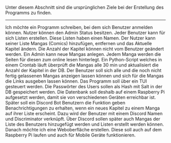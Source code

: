 Unter diesem Abschnitt sind die ursprünglichen Ziele bei der Erstellung des Programms zu finden.

---

Ich möchte ein Programm schreiben, bei dem sich Benutzer anmelden können. Nutzer können den Admin Status besitzen. Jeder Benutzer kann für sich Listen erstellen. 
Diese Listen haben einen Namen. Der Nutzer kann seiner Liste Mangas (Comics) hinzufügen, entfernen und das Aktuelle Kapitel ändern. Die Anzahl der Kapitel können nicht vom 
Benutzer geändert werden. Ein Admin kann neue Mangas anlegen. Jedem Manga werden die Seiten für diesen zum online lesen hinterlegt. Ein Python-Script welches in einem Crontab 
läuft überprüft die Mangas alle 30 min und aktualisiert die Anzahl der Kapitel in der DB. Der Benutzer soll sich alle und die noch nicht fertig gelassenen Mangas anzeigen lassen 
können und sich für die Mangas die Links ausgeben lassen können. Das Programm soll über ein TUI gesteuert werden. Die Passwörter des Users sollen als Hash mit Salt in der DB 
gespeichert werden. Die Datenbank soll deshalb auf einem Raspberry Pi aufgesetzt werden, damit sie von verschiedenen Geräten erreichbar ist.  
Später soll ein Discord Bot Benutzern die Funktion geben Benachrichtigungen zu erhalten, wenn ein neues Kapitel zu einem Manga auf ihrer Liste erscheint. Dazu wird der Benutzer 
mit einem Discord Namen und Discriminator verknüpft. Über Discord sollen später auch Mangas der Liste des Benutzers hinzugefügt werden und Listen erstellt werden können.   
Danach möchte ich eine Weboberfläche erstellen. Diese soll auch auf dem Raspberry Pi laufen und auch für Mobile Geräte funktionieren.